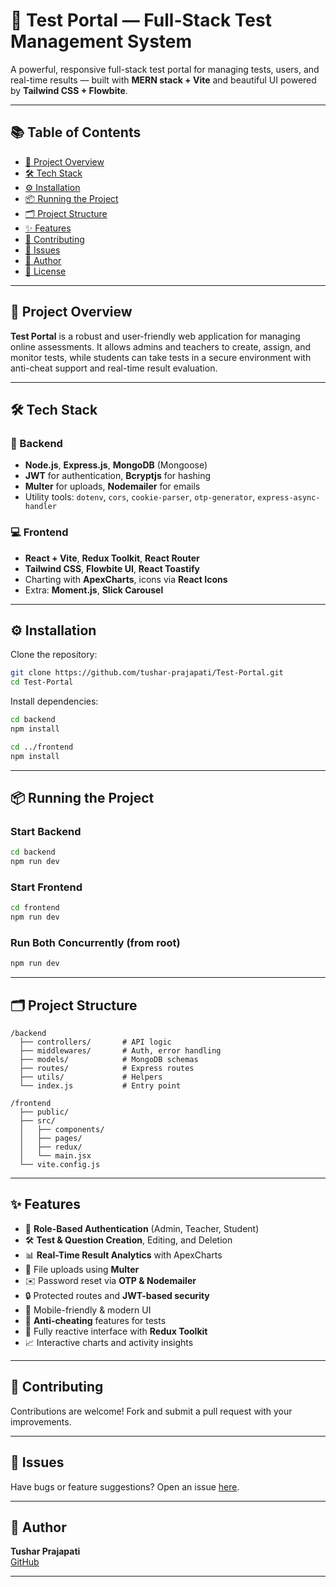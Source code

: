 # 🧪 Test Portal — Full-Stack Test Management System

A powerful, responsive full-stack test portal for managing tests, users, and real-time results — built with **MERN stack + Vite** and beautiful UI powered by **Tailwind CSS + Flowbite**.

---

## 📚 Table of Contents

- [🚀 Project Overview](#-project-overview)
- [🛠️ Tech Stack](#-tech-stack)
- [⚙️ Installation](#️installation)
- [📦 Running the Project](#running-the-project)
- [🗂️ Project Structure](#project-structure)
- [✨ Features](#features)
- [🤝 Contributing](#contributing)
- [🐞 Issues](#issues)
- [👤 Author](#author)
- [🪪 License](#license)

---

## 🚀 Project Overview

**Test Portal** is a robust and user-friendly web application for managing online assessments. It allows admins and teachers to create, assign, and monitor tests, while students can take tests in a secure environment with anti-cheat support and real-time result evaluation.

---

## 🛠️ Tech Stack

### 🔧 Backend

- **Node.js**, **Express.js**, **MongoDB** (Mongoose)
- **JWT** for authentication, **Bcryptjs** for hashing
- **Multer** for uploads, **Nodemailer** for emails
- Utility tools: `dotenv`, `cors`, `cookie-parser`, `otp-generator`, `express-async-handler`

### 💻 Frontend

- **React + Vite**, **Redux Toolkit**, **React Router**
- **Tailwind CSS**, **Flowbite UI**, **React Toastify**
- Charting with **ApexCharts**, icons via **React Icons**
- Extra: **Moment.js**, **Slick Carousel**

---

## ⚙️ Installation

Clone the repository:

```bash
git clone https://github.com/tushar-prajapati/Test-Portal.git
cd Test-Portal
```

Install dependencies:

```bash
cd backend
npm install

cd ../frontend
npm install
```

---

## 📦 Running the Project

### Start Backend

```bash
cd backend
npm run dev
```

### Start Frontend

```bash
cd frontend
npm run dev
```

### Run Both Concurrently (from root)

```bash
npm run dev
```

---

## 🗂️ Project Structure

```
/backend
  ├── controllers/       # API logic
  ├── middlewares/       # Auth, error handling
  ├── models/            # MongoDB schemas
  ├── routes/            # Express routes
  ├── utils/             # Helpers
  └── index.js           # Entry point

/frontend
  ├── public/
  ├── src/
  │   ├── components/
  │   ├── pages/
  │   ├── redux/
  │   └── main.jsx
  └── vite.config.js
```

---

## ✨ Features

- 🔐 **Role-Based Authentication** (Admin, Teacher, Student)
- 🛠 **Test & Question Creation**, Editing, and Deletion
- 📊 **Real-Time Result Analytics** with ApexCharts
- 📁 File uploads using **Multer**
- ✉️ Password reset via **OTP & Nodemailer**
- 🔒 Protected routes and **JWT-based security**
- 📱 Mobile-friendly & modern UI
- 🚨 **Anti-cheating** features for tests
- 🔄 Fully reactive interface with **Redux Toolkit**
- 📈 Interactive charts and activity insights

---

## 🤝 Contributing

Contributions are welcome! Fork and submit a pull request with your improvements.

---

## 🐞 Issues

Have bugs or feature suggestions? Open an issue [here](https://github.com/tushar-prajapati/Test-Portal/issues).

---

## 👤 Author

**Tushar Prajapati**  
[GitHub](https://github.com/tushar-prajapati)

---



